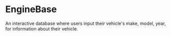 # EngineBase
An interactive database where users input their vehicle's make, model, year, for information about their vehicle.
